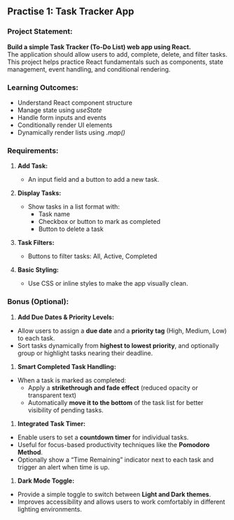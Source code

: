 ## <a name="_xx8ub3ube50w"></a>**Practise 1: Task Tracker App**
### <a name="_hkjta7xovuj4"></a>**Project Statement:**
**Build a simple Task Tracker (To-Do List) web app using React.**\
The application should allow users to add, complete, delete, and filter tasks. This project helps practice React fundamentals such as components, state management, event handling, and conditional rendering.
### <a name="_9gdizrl2trmx"></a>**Learning Outcomes:**
- Understand React component structure
- Manage state using *useState*
- Handle form inputs and events
- Conditionally render UI elements
- Dynamically render lists using *.map()*
### <a name="_3snqo2bruo47"></a>**Requirements:**
1. **Add Task:**

   - An input field and a button to add a new task.
1. **Display Tasks:**

   - Show tasks in a list format with:
      - Task name
      - Checkbox or button to mark as completed
      - Button to delete a task
1. **Task Filters:**

   - Buttons to filter tasks: All, Active, Completed
1. **Basic Styling:**

   - Use CSS or inline styles to make the app visually clean.
### <a name="_175e54gwkdvk"></a>**Bonus (Optional):**
1. **Add Due Dates & Priority Levels:**

- Allow users to assign a **due date** and a **priority tag** (High, Medium, Low) to each task.
- Sort tasks dynamically from **highest to lowest priority**, and optionally group or highlight tasks nearing their deadline.
1. **Smart Completed Task Handling:**

- When a task is marked as completed:
  - Apply a **strikethrough and fade effect** (reduced opacity or transparent text)
  - Automatically **move it to the bottom** of the task list for better visibility of pending tasks.
1. **Integrated Task Timer:**

- Enable users to set a **countdown timer** for individual tasks.
- Useful for focus-based productivity techniques like the **Pomodoro Method**.
- Optionally show a “Time Remaining” indicator next to each task and trigger an alert when time is up.
1. **Dark Mode Toggle:**

- Provide a simple toggle to switch between **Light and Dark themes**.
- Improves accessibility and allows users to work comfortably in different lighting environments.
